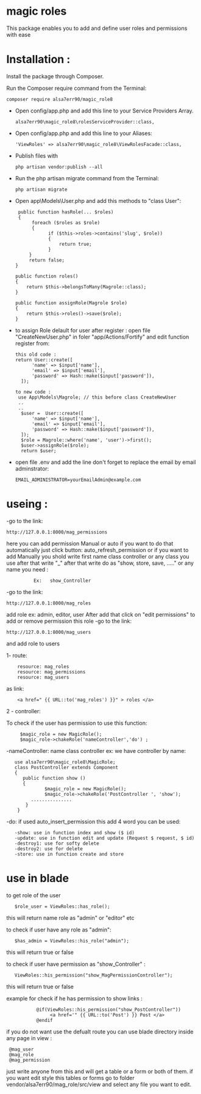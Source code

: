 # magic roles 
This package enables you to add and define user roles and permissions with ease
 
#  Installation :
Install the package through Composer.

Run the Composer require command from the Terminal:

    composer require alsa7err90/magic_role8

- Open config/app.php and add this line to your Service Providers Array.

      alsa7err90\magic_role8\rolesServiceProvider::class,

- Open config/app.php and add this line to your Aliases:

      'ViewRoles' => alsa7err90\magic_role8\ViewRolesFacade::class,

- Publish  files with 

      php artisan vendor:publish --all
      
- Run the php artisan migrate command from the Terminal:
               
      php artisan migrate

- Open app\Models\User.php and add this methods to "class User":

       public function hasRole(... $roles) 
       {
            foreach ($roles as $role) 
            {
                  if ($this->roles->contains('slug', $role)) 
                  {
                      return true;
                  }
           }
           return false;
      }

      public function roles()
      {
          return $this->belongsToMany(Magrole::class);
      }
      
      public function assignRole(Magrole $role)
      {
          return $this->roles()->save($role);
      }


- to assign Role delault for user after register :
   open file "CreateNewUser.php" in foler "app/Actions/Fortify" and edit function register from:
   
      this old code :
      return User::create([
            'name' => $input['name'],
            'email' => $input['email'],
            'password' => Hash::make($input['password']),
        ]);
        
      to new code :
       use App\Models\Magrole; // this before class CreateNewUser
       .. 
       ..
        $user =  User::create([
            'name' => $input['name'],
            'email' => $input['email'],
            'password' => Hash::make($input['password']),
        ]);
        $role = Magrole::where('name', 'user')->first();
        $user->assignRole($role);
        return $user;
   

 - open file .env and add the line don't forget to replace the email by email adminstrator:

       EMAIL_ADMINISTRATOR=yourEmailAdmin@example.com
      
      
#  useing :
 -go to the link:
 
    http://127.0.0.1:8000/mag_permissions
here you can add permission Manual or auto
if  you want to do that automatically  just  click button: auto_refresh_permission
or if you want to add Manually you shold write first name class controller or any class you use after that
write "_" after that write do as "show, store, save, ....." or any name you need :
     
              Ex:   show_Controller 

-go to the link:

    http://127.0.0.1:8000/mag_roles

add role ex: admin, editor, user
After add that click on "edit permissions"
to add or remove permission this role
-go to the link:

    http://127.0.0.1:8000/mag_users
and add role to users

1- route:

        resource: mag_roles
        resource: mag_permissions
        resource: mag_users

   as link: 
   
        <a href=" {{ URL::to('mag_roles') }}" > roles </a> 


  2 - controller:
 
   To check if the user has permission to use this function:
         
         $magic_role = new MagicRole();
         $magic_role->chakeRole('nameController','do') ;
      
-nameController: name class controller ex:
we have controller by name:

       use alsa7err90\magic_role8\MagicRole; 
       class PostController extends Component
       {
          public function show ()
          {
                  $magic_role = new MagicRole();
                  $magic_role->chakeRole('PostController ', 'show');
             ...............
           }
        }

 -do: if used auto_insert_permission this add 4 word you can be used:
 
       -show: use in function index and show ($ id)
       -update: use in function edit and update (Request $ request, $ id)
       -destroy1: use for softy delete
       -destroy2: use for delete
       -store: use in function create and store

 
 # use in blade
 to get role of the user 
 
       $role_user = ViewRoles::has_role();
 this will return name role as "admin" or "editor" etc
       
 to check if user have any role as "admin":
       
       $has_admin = ViewRoles::his_role("admin");
 this will return true or false 
       
 to check if user have permission as "show_Controller" :
 
       ViewRoles::his_permission("show_MagPermissionController");
  this will return true or false 
  
 example for check  if he has permission to show links :
  
               @if(ViewRoles::his_permission("show_PostController"))
                    <a href='" {{ URL::to('Post') }} Post </a>
               @endif
               
if you do not want use the defualt route you can use blade directory inside any page in view  :

     @mag_user
     @mag_role
     @mag_permission

just write anyone from this and will get a table or a form or both of them.
if you want edit style this tables or forms go to folder vendor/alsa7err90/mag_role/src/view
and select any file you want to edit.


         
